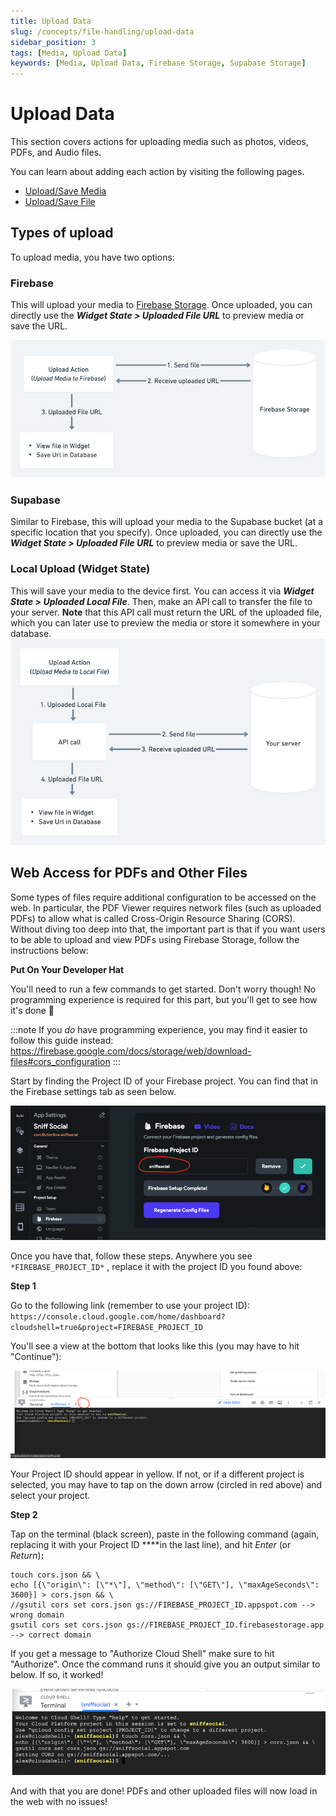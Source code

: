 ```yaml
---
title: Upload Data
slug: /concepts/file-handling/upload-data
sidebar_position: 3
tags: [Media, Upload Data]
keywords: [Media, Upload Data, Firebase Storage, Supabase Storage]
---
```



# Upload Data

This section covers actions for uploading media such as photos, videos, PDFs, and Audio files.

You can learn about adding each action by visiting the following pages.

- [Upload/Save Media](upload-save-media.md)
- [Upload/Save File](upload-save-file.md)

## Types of upload

To upload media, you have two options:

### Firebase

This will upload your media to [Firebase Storage](https://firebase.google.com/docs/storage). Once uploaded, you can directly use the ***Widget State > Uploaded File URL*** to preview media or save the URL.

![img_8.png](imgs/img_8.png)

### Supabase

Similar to Firebase, this will upload your media to the Supabase bucket (at a specific location that you specify). Once uploaded, you can directly use the ***Widget State > Uploaded File URL*** to preview media or save the URL.

### Local Upload (Widget State)

This will save your media to the device first. You can access it via ***Widget State > Uploaded Local File***. Then, make an API call to transfer the file to your server. **Note** that this API call must return the URL of the uploaded file, which you can later use to preview the media or store it somewhere in your database.
![img_9.png](imgs/img_9.png)

## Web Access for PDFs and Other Files

Some types of files require additional configuration to be accessed on the web. In particular, the PDF Viewer requires network files (such as uploaded PDFs) to allow what is called Cross-Origin Resource Sharing (CORS). Without diving too deep into that, the important part is that if you want users to be able to upload and view PDFs using Firebase Storage, follow the instructions below:

**Put On Your Developer Hat**

You'll need to run a few commands to get started. Don't worry though! No programming experience is required for this part, but you'll get to see how it's done 🙂

:::note
If you *do* have programming experience, you may find it easier to follow this guide instead: https://firebase.google.com/docs/storage/web/download-files#cors_configuration
:::

Start by finding the Project ID of your Firebase project. You can find that in the Firebase settings tab as seen below.

![img_10.png](imgs/img_10.png)

Once you have that, follow these steps. Anywhere you see `*FIREBASE_PROJECT_ID*` , replace it with the project ID you found above:

**Step 1**

Go to the following link (remember to use your project ID): `https://console.cloud.google.com/home/dashboard?cloudshell=true&project=FIREBASE_PROJECT_ID`

You'll see a view at the bottom that looks like this (you may have to hit "Continue"):

![img_11.png](imgs/img_11.png)

Your Project ID should appear in yellow. If not, or if a different project is selected, you may have to tap on the down arrow (circled in red above) and select your project.

**Step 2**

Tap on the terminal (black screen), paste in the following command (again, replacing it with your Project ID ****in the last line), and hit *Enter* (or *Return*)**:**


```
touch cors.json && \
echo [{\"origin\": [\"*\"], \"method\": [\"GET\"], \"maxAgeSeconds\": 3600}] > cors.json && \
//gsutil cors set cors.json gs://FIREBASE_PROJECT_ID.appspot.com --> wrong domain
gsutil cors set cors.json gs://FIREBASE_PROJECT_ID.firebasestorage.app --> correct domain
```

If you get a message to "Authorize Cloud Shell" make sure to hit "Authorize". Once the command runs it should give you an output similar to below. If so, it worked!

![img_12.png](imgs/img_12.png)

And with that you are done! PDFs and other uploaded files will now load in the web with no issues!
